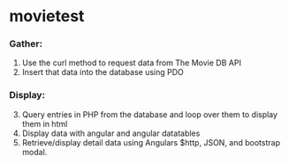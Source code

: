 # movietest

### Gather:
1. Use the curl method to request data from The Movie DB API
2. Insert that data into the database using PDO

### Display:
3. Query entries in PHP from the database and loop over them to display them in html
4. Display data with angular and angular datatables
5. Retrieve/display detail data using Angulars $http, JSON, and bootstrap modal.